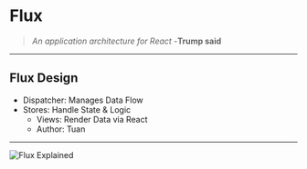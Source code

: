 # Flux 

>_An application architecture for React_
>-**Trump said**
---

## Flux Design

- Dispatcher: Manages Data Flow
- Stores: Handle State & Logic
  - Views: Render Data via React
  - Author: Tuan

---

![Flux Explained](https://assets-cdn.github.com/images/modules/open_graph/github-octocat.png)
